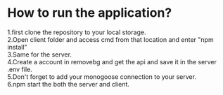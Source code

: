 
# How to run the application?

1.first clone the repository to your local storage. <br>
2.Open client folder and access cmd from that location and enter "npm install" <br>
3.Same for the server.<br>
4.Create a account in removebg and get the api and save it in the server .env file. <br>
5.Don't forget to add your monogoose connection to your server.<br>
6.npm start the both the server and client.<br>
